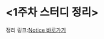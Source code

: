 <1주차 스터디 정리>
=================
정리 링크:[Notice 바로가기](https://charming-show-30c.notion.site/1-Beakjoon-4e04e8ed844e479fa75945e71821fe0d)
